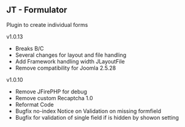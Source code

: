 ## JT - Formulator

Plugin to create individual forms

v1.0.13

- Breaks B/C
- Several changes for layout and file handling
- Add Framework handling width JLayoutFile
- Remove compatibility for Joomla 2.5.28

v1.0.10 
- Remove JFirePHP for debug 
- Remove custom Recaptcha 1.0 
- Reformat Code 
- Bugfix no-index Notice on Validation on missing formfield 
- Bugfix for validation of single field if is hidden by showon setting
